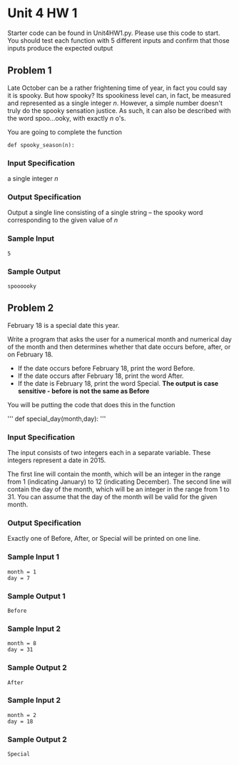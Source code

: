 # Unit 4 HW 1

Starter code can be found in Unit4HW1.py. Please use this code to start. You should test each function with 5 different inputs and confirm that those inputs produce the expected output

## Problem 1
Late October can be a rather frightening time of year, in fact you could say it is spooky. But how spooky?  Its spookiness level can, in fact, be measured and represented as a single integer *n*. 
However, a simple number doesn't truly do the spooky sensation justice. As such, it can also be described with the word spoo...ooky, with exactly *n* o's.

You are going to complete the function
```
def spooky_season(n):
```
### Input Specification
a single integer *n*

### Output Specification
Output a single line consisting of a single string – the spooky word corresponding to the given value of *n*

### Sample Input
```
5
```
### Sample Output
```
spoooooky
```

## Problem 2
February 18 is a special date this year.

Write a program that asks the user for a numerical month and numerical day of the month and then determines whether that date occurs before, after, or on February 18.

* If the date occurs before February 18, print the word Before.
* If the date occurs after February 18, print the word After.
* If the date is February 18, print the word Special.
**The output is case sensitive - before is not the same as Before**

You will be putting the code that does this in the function 

'''
def special_day(month,day):
'''

### Input Specification
The input consists of two integers each in a separate variable. These integers represent a date in 2015.

The first line will contain the month, which will be an integer in the range from 1 (indicating January) to 12 (indicating December). The second line will contain the day of the month, which will be an integer in the range from 1 to 31. You can assume that the day of the month will be valid for the given month.

### Output Specification
Exactly one of Before, After, or Special will be printed on one line.

### Sample Input 1
```
month = 1
day = 7
```
### Sample Output 1
```
Before
```

### Sample Input 2
```
month = 8
day = 31
```
### Sample Output 2
```
After
```

### Sample Input 2
```
month = 2
day = 18
```
### Sample Output 2
```
Special
```
